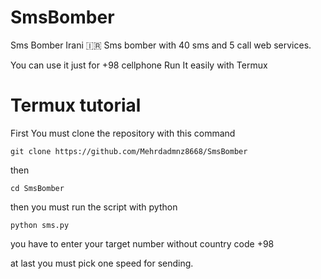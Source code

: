 # SmsBomber
Sms Bomber Irani 🇮🇷
Sms bomber with 40 sms and 5 call web services.

You can use it just for +98 cellphone
Run It easily with Termux
# Termux tutorial
First You must clone the repository
with this command

`git clone https://github.com/Mehrdadmnz8668/SmsBomber`

then

`cd SmsBomber`

then you must run the script with python

`python sms.py`

you have to enter your target number without country code +98

at last you must pick one speed for sending.
